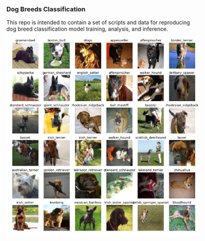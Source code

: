 ### Dog Breeds Classification

This repo is intended to contain a set of scripts and data for reproducing dog breed classification model training, analysis, and inference.

![preview](images/preview.png)
